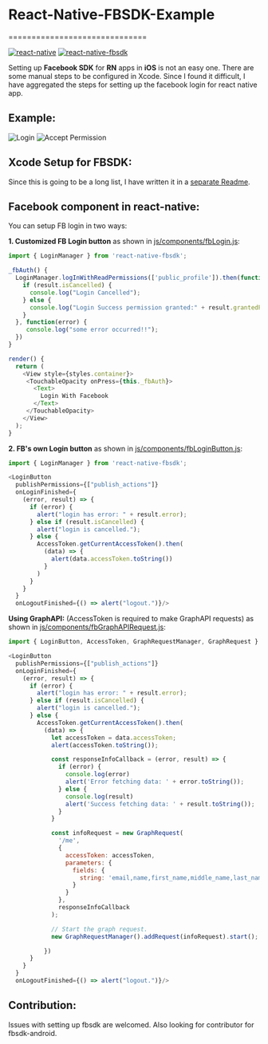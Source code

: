 # React-Native-FBSDK-Example
==============================

[![react-native](https://img.shields.io/badge/react--native-0.42.0-yellow.svg)](https://github.com/facebook/react-native)
[![react-native-fbsdk](https://img.shields.io/badge/react--native--fbsdk-v0.5.0-blue.svg)](https://github.com/facebook/react-native-fbsdk)

Setting up **Facebook SDK** for **RN** apps in **iOS** is not an easy one. There are some manual steps to be configured in Xcode. Since I found it difficult, I have aggregated the steps for setting up the facebook login for react native app.

## Example:

![Login](https://raw.githubusercontent.com/lakshmantgld/react-native-fbsdk-example/master/readmeFiles/Login.png)
![Accept Permission](https://raw.githubusercontent.com/lakshmantgld/react-native-fbsdk-example/master/readmeFiles/Accept%20Permission.png)

## Xcode Setup for FBSDK:

Since this is going to be a long list, I have written it in a [separate Readme](https://github.com/lakshmantgld/react-native-fbsdk-example/blob/master/readmeFiles/fbsdkXcode.md).


## Facebook component in react-native:

You can setup FB login in two ways:

**1. Customized FB Login button** as shown in [js/components/fbLogin.js](https://github.com/lakshmantgld/react-native-fbsdk-example/blob/master/js/components/fbLogin.js):

```js
import { LoginManager } from 'react-native-fbsdk';

_fbAuth() {
  LoginManager.logInWithReadPermissions(['public_profile']).then(function(result) {
    if (result.isCancelled) {
      console.log("Login Cancelled");
    } else {
      console.log("Login Success permission granted:" + result.grantedPermissions);
    }
  }, function(error) {
     console.log("some error occurred!!");
  })
}

render() {
  return (
    <View style={styles.container}>
     <TouchableOpacity onPress={this._fbAuth}>
       <Text>
         Login With Facebook
       </Text>
     </TouchableOpacity>
    </View>
  );
}
```

**2. FB's own Login button** as shown in [js/components/fbLoginButton.js](https://github.com/lakshmantgld/react-native-fbsdk-example/blob/master/js/components/fbLoginButton.js):

```js
import { LoginManager } from 'react-native-fbsdk';

<LoginButton
  publishPermissions={["publish_actions"]}
  onLoginFinished={
    (error, result) => {
      if (error) {
        alert("login has error: " + result.error);
      } else if (result.isCancelled) {
        alert("login is cancelled.");
      } else {
        AccessToken.getCurrentAccessToken().then(
          (data) => {
            alert(data.accessToken.toString())
          }
        )
      }
    }
  }
  onLogoutFinished={() => alert("logout.")}/>
```

**Using GraphAPI:** (AccessToken is required to make GraphAPI requests) as shown in [js/components/fbGraphAPIRequest.js](https://github.com/lakshmantgld/react-native-fbsdk-example/blob/master/js/components/fbGraphAPIRequest.js):

```js
import { LoginButton, AccessToken, GraphRequestManager, GraphRequest } from 'react-native-fbsdk';

<LoginButton
  publishPermissions={["publish_actions"]}
  onLoginFinished={
    (error, result) => {
      if (error) {
        alert("login has error: " + result.error);
      } else if (result.isCancelled) {
        alert("login is cancelled.");
      } else {
        AccessToken.getCurrentAccessToken().then(
          (data) => {
            let accessToken = data.accessToken;
            alert(accessToken.toString());

            const responseInfoCallback = (error, result) => {
              if (error) {
                console.log(error)
                alert('Error fetching data: ' + error.toString());
              } else {
                console.log(result)
                alert('Success fetching data: ' + result.toString());
              }
            }

            const infoRequest = new GraphRequest(
              '/me',
              {
                accessToken: accessToken,
                parameters: {
                  fields: {
                    string: 'email,name,first_name,middle_name,last_name'
                  }
                }
              },
              responseInfoCallback
            );

            // Start the graph request.
            new GraphRequestManager().addRequest(infoRequest).start();

          })
      }
    }
  }
  onLogoutFinished={() => alert("logout.")}/>
```

## Contribution:
Issues with setting up fbsdk are welcomed. Also looking for contributor for fbsdk-android.
